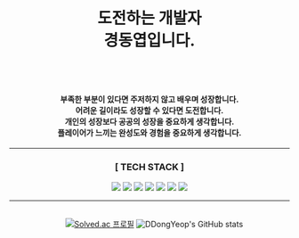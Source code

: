 <div align="center">
 
# <center>**도전하는** 개발자</br>경동엽입니다.</br>ㅤ</center>
#### <center></br>부족한 부분이 있다면 주저하지 않고 배우며 성장합니다.</br>어려운 길이라도 성장할 수 있다면 도전합니다.</br>개인의 성장보다 공공의 성장을 중요하게 생각합니다.</br>플레이어가 느끼는 완성도와 경험을 중요하게 생각합니다.</center>

***
### <center>[ TECH STACK ]</center>
<p align="center">
 <img src="https://img.shields.io/badge/-Unity-black?logo=Unity&logoColor=white">
 <img src="https://img.shields.io/badge/-C%23-512BD4?logo=csharp&logoColor=white">
 <img src="https://img.shields.io/badge/C++-00599C?style=badge&logo=Cplusplus&logoColor=white">
 <img src="https://img.shields.io/badge/-Git-red?logo=git&logoColor=white">
 <img src="https://img.shields.io/badge/-GitHub-black?logo=github&logoColor=white">
 <img src="https://img.shields.io/badge/-UE5-white?logo=unrealengine&logoColor=white&color=%230E1128">
 <img src="https://img.shields.io/badge/-WinAPI-blue?logo=windows%20xp&logoColor=white">
</p>

***



</br>ㅤ
</a>
[![Solved.ac 프로필](http://mazassumnida.wtf/api/v2/generate_badge?boj=ddongyeop0129)](https://solved.ac/ddongyeop0129)
![DDongYeop's GitHub stats](https://github-readme-stats.vercel.app/api?username=DDongYeop&show_icons=true&theme=dracula)

<div align="center">
